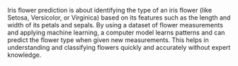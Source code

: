 Iris flower prediction is about identifying the type of an iris flower (like Setosa, Versicolor, or Virginica) based on its features such as the length and width of its petals and sepals. By using a dataset of flower measurements and applying machine learning, a computer model learns patterns and can predict the flower type when given new measurements. This helps in understanding and classifying flowers quickly and accurately without expert knowledge.

